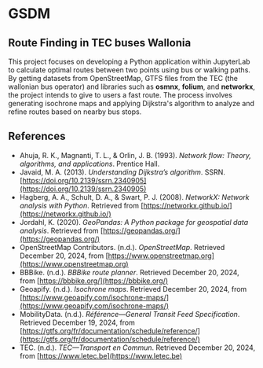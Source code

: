 # GSDM
## Route Finding in TEC buses Wallonia
This project focuses on developing a Python application within JupyterLab to calculate optimal routes between two points using bus or walking paths. By getting datasets from OpenStreetMap, GTFS files from the TEC (the wallonian bus operator) and libraries such as **osmnx**, **folium**, and **networkx**, the project intends to give to users a fast route. The process involves generating isochrone maps and applying Dijkstra's algorithm to analyze and refine routes based on nearby bus stops. 

## References

- Ahuja, R. K., Magnanti, T. L., & Orlin, J. B. (1993). *Network flow: Theory, algorithms, and applications*. Prentice Hall.
- Javaid, M. A. (2013). *Understanding Dijkstra’s algorithm*. SSRN. [https://doi.org/10.2139/ssrn.2340905](https://doi.org/10.2139/ssrn.2340905)
- Hagberg, A. A., Schult, D. A., & Swart, P. J. (2008). *NetworkX: Network analysis with Python*. Retrieved from [https://networkx.github.io/](https://networkx.github.io/)
- Jordahl, K. (2020). *GeoPandas: A Python package for geospatial data analysis*. Retrieved from [https://geopandas.org/](https://geopandas.org/)
- OpenStreetMap Contributors. (n.d.). *OpenStreetMap*. Retrieved December 20, 2024, from [https://www.openstreetmap.org](https://www.openstreetmap.org)
- BBBike. (n.d.). *BBBike route planner*. Retrieved December 20, 2024, from [https://bbbike.org/](https://bbbike.org/)
- Geoapify. (n.d.). *Isochrone maps*. Retrieved December 20, 2024, from [https://www.geoapify.com/isochrone-maps/](https://www.geoapify.com/isochrone-maps/)
- MobilityData. (n.d.). *Référence—General Transit Feed Specification*. Retrieved December 19, 2024, from [https://gtfs.org/fr/documentation/schedule/reference/](https://gtfs.org/fr/documentation/schedule/reference/)
- TEC. (n.d.). *TEC—Transport en Commun*. Retrieved December 20, 2024, from [https://www.letec.be](https://www.letec.be)
